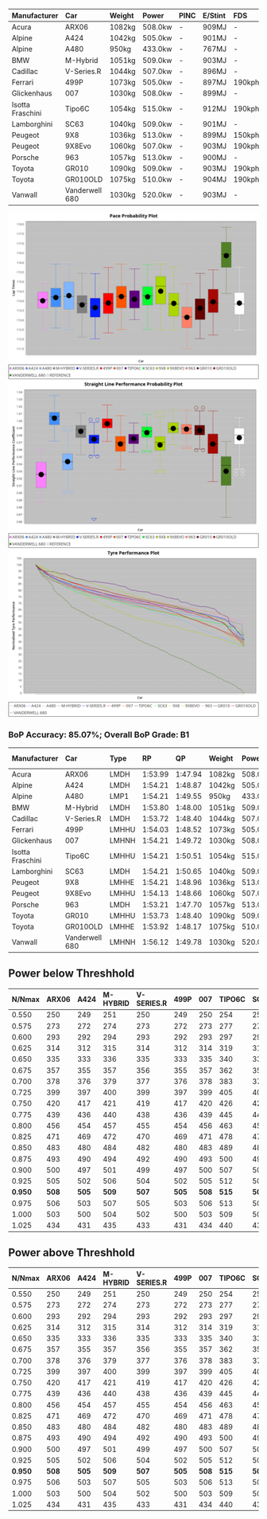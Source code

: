 | Manufacturer     | Car            | Weight | Power   | PINC    | E/Stint | FDS     |
|:-|:-|:-|:-|:-|:-|:-|
| Acura            | ARX06          | 1082kg | 508.0kw |    -    | 909MJ   |    -    |
| Alpine           | A424           | 1042kg | 505.0kw |    -    | 901MJ   |    -    |
| Alpine           | A480           | 950kg  | 433.0kw |    -    | 767MJ   |    -    |
| BMW              | M-Hybrid       | 1051kg | 509.0kw |    -    | 903MJ   |    -    |
| Cadillac         | V-Series.R     | 1044kg | 507.0kw |    -    | 896MJ   |    -    |
| Ferrari          | 499P           | 1073kg | 505.0kw |    -    | 897MJ   | 190kph  |
| Glickenhaus      | 007            | 1030kg | 508.0kw |    -    | 899MJ   |    -    |
| Isotta Fraschini | Tipo6C         | 1054kg | 515.0kw |    -    | 912MJ   | 190kph  |
| Lamborghini      | SC63           | 1040kg | 509.0kw |    -    | 901MJ   |    -    |
| Peugeot          | 9X8            | 1036kg | 513.0kw |    -    | 899MJ   | 150kph  |
| Peugeot          | 9X8Evo         | 1060kg | 507.0kw |    -    | 903MJ   | 190kph  |
| Porsche          | 963            | 1057kg | 513.0kw |    -    | 900MJ   |    -    |
| Toyota           | GR010          | 1090kg | 509.0kw |    -    | 903MJ   | 190kph  |
| Toyota           | GR010OLD       | 1075kg | 510.0kw |    -    | 904MJ   | 190kph  |
| Vanwall          | Vanderwell 680 | 1030kg | 520.0kw |    -    | 903MJ   |    -    |

![PACECHART](./IMG/ACOMETHOD.png)
![STRAIGHTLINEPERFORMANCECHART](./IMG/ACOMETHOD_sp.png)
![TYREPERFORMANCECHART](./IMG/ACOMETHOD_tw.png)

### BoP Accuracy: 85.07%; Overall BoP Grade: B1
| Manufacturer     | Car            | Type  | RP      | QP      | Weight | Power¹  | Threshhold | PINC    | Power²   | E/Stint | AVG Vmax  | FDS     | RDLC | L/Stint | BOP-Grade | Model Accuracy | Model Points | Match%  | SimDiff |
|:-|:-|:-|:-|:-|:-|:-|:-|:-|:-|:-|:-|:-|:-|:-|:-|:-|:-|:-|:-|
| Acura            | ARX06          | LMDH  | 1:53.99 | 1:47.94 | 1082kg | 508.0kw | 210.0kph   |    -    | 508.00kw |  909MJ  | 278.04kph |    -    | 0.99 | 35      | +D1       | 100.00%        | 995          | 68.85%  | #       |
| Alpine           | A424           | LMDH  | 1:54.21 | 1:48.87 | 1042kg | 505.0kw | 210.0kph   |    -    | 505.00kw |  901MJ  | 291.24kph |    -    | 1.01 | 35      | +B1       | 86.43%         | 618          | 89.71%  | #       |
| Alpine           | A480           | LMP1  | 1:54.21 | 1:49.55 |  950kg | 433.0kw | 210.0kph   |    -    | 433.00kw |  767MJ  | 280.80kph |    -    | 0.98 | 32      | ~A1       | 68.63%         | 967          | 100.00% | ±4.69s  |
| BMW              | M-Hybrid       | LMDH  | 1:53.80 | 1:48.00 | 1051kg | 509.0kw | 210.0kph   |    -    | 509.00kw |  903MJ  | 288.48kph |    -    | 1.01 | 35      | -B1       | 93.77%         | 1672         | 87.63%  | #       |
| Cadillac         | V-Series.R     | LMDH  | 1:53.72 | 1:48.40 | 1044kg | 507.0kw | 210.0kph   |    -    | 507.00kw |  896MJ  | 285.93kph |    -    | 1.02 | 35      | -A2       | 83.12%         | 1921         | 90.44%  | ±0.48s  |
| Ferrari          | 499P           | LMHHU | 1:54.03 | 1:48.52 | 1073kg | 505.0kw | 210.0kph   |    -    | 505.00kw |  897MJ  | 288.33kph | 190kph  | 1.02 | 35      | ~A1       | 69.49%         | 1950         | 100.00% | ±0.57s  |
| Glickenhaus      | 007            | LMHNH | 1:54.21 | 1:49.72 | 1030kg | 508.0kw | 210.0kph   |    -    | 508.00kw |  899MJ  | 286.89kph |    -    | 0.96 | 35      | ~A1       | 89.50%         | 1518         | 100.00% | #       |
| Isotta Fraschini | Tipo6C         | LMHHU | 1:54.21 | 1:50.51 | 1054kg | 515.0kw | 210.0kph   |    -    | 515.00kw |  912MJ  | 287.48kph | 190kph  | 1.05 | 35      | +C2       | 73.56%         | 64           | 73.41%  | #       |
| Lamborghini      | SC63           | LMDH  | 1:54.21 | 1:50.65 | 1040kg | 509.0kw | 210.0kph   |    -    | 509.00kw |  901MJ  | 288.64kph |    -    | 1.04 | 35      | +B1       | 95.82%         | 459          | 88.91%  | #       |
| Peugeot          | 9X8            | LMHHE | 1:54.21 | 1:48.96 | 1036kg | 513.0kw | 210.0kph   |    -    | 513.00kw |  899MJ  | 286.35kph | 150kph  | 1.03 | 35      | ~A1       | 88.75%         | 2383         | 100.00% | ±0.40s  |
| Peugeot          | 9X8Evo         | LMHHU | 1:54.13 | 1:48.66 | 1060kg | 507.0kw | 210.0kph   |    -    | 507.00kw |  903MJ  | 288.46kph | 190kph  | 1.00 | 35      | ~A1       | 66.97%         | 221          | 100.00% | #       |
| Porsche          | 963            | LMDH  | 1:53.21 | 1:47.70 | 1057kg | 513.0kw | 210.0kph   |    -    | 513.00kw |  900MJ  | 288.68kph |    -    | 1.00 | 34      | -D2       | 81.02%         | 5243         | 64.25%  | ±0.03s  |
| Toyota           | GR010          | LMHHU | 1:53.73 | 1:48.40 | 1090kg | 509.0kw | 210.0kph   |    -    | 509.00kw |  903MJ  | 286.32kph | 190kph  | 1.00 | 35      | ~A1       | 73.70%         | 2701         | 96.41%  | ±0.65s  |
| Toyota           | GR010OLD       | LMHHE | 1:53.92 | 1:48.17 | 1075kg | 510.0kw | 210.0kph   |    -    | 510.00kw |  904MJ  | 284.82kph | 190kph  | 1.02 | 35      | -A2       | 99.03%         | 1536         | 92.51%  | ±0.40s  |
| Vanwall          | Vanderwell 680 | LMHNH | 1:56.12 | 1:49.78 | 1030kg | 520.0kw | 210.0kph   |    -    | 520.00kw |  903MJ  | 282.41kph |    -    | 1.02 | 34      | +Ω1       | 97.01%         | 649          | 23.99%  | ±0.17s  |

## Power below Threshhold
| N/Nmax    | ARX06   | A424    | M-HYBRID | V-SERIES.R | 499P    | 007     | TIPO6C  | SC63    | 9X8     | 9X8EVO  | 963     | GR010   | GR010OLD | VANDERWELL 680 | ​     | RPM      | A480    |
|:-|:-|:-|:-|:-|:-|:-|:-|:-|:-|:-|:-|:-|:-|:-|:-|:-|:-|
|  0.550    |  250    |  249    |  251     |  250       |  249    |  250    |  254    |  251    |  253    |  250    |  253    |  251    |  251     |  256           |  ​    |   --     |   -     |
|  0.575    |  273    |  272    |  274     |  273       |  272    |  273    |  277    |  274    |  276    |  273    |  276    |  274    |  274     |  279           |  ​    |   --     |   -     |
|  0.600    |  293    |  292    |  294     |  293       |  292    |  293    |  297    |  294    |  296    |  293    |  296    |  294    |  295     |  300           |  ​    |   --     |   -     |
|  0.625    |  314    |  312    |  315     |  314       |  312    |  314    |  319    |  315    |  317    |  314    |  317    |  315    |  316     |  322           |  ​    |   --     |   -     |
|  0.650    |  335    |  333    |  336     |  335       |  333    |  335    |  340    |  336    |  338    |  335    |  338    |  336    |  337     |  343           |  ​    |   --     |   -     |
|  0.675    |  357    |  355    |  357     |  356       |  355    |  357    |  362    |  357    |  360    |  356    |  360    |  357    |  358     |  365           |  ​    |   --     |   -     |
|  0.700    |  378    |  376    |  379     |  377       |  376    |  378    |  383    |  379    |  382    |  377    |  382    |  379    |  380     |  387           |  ​    |   --     |   -     |
|  0.725    |  399    |  397    |  400     |  399       |  397    |  399    |  405    |  400    |  403    |  399    |  403    |  400    |  401     |  409           |  ​    |   --     |   -     |
|  0.750    |  420    |  417    |  421     |  419       |  417    |  420    |  426    |  421    |  424    |  419    |  424    |  421    |  422     |  430           |  ​    |   --     |   -     |
|  0.775    |  439    |  436    |  440     |  438       |  436    |  439    |  445    |  440    |  443    |  438    |  443    |  440    |  441     |  449           |  ​    |  5000    |  254    |
|  0.800    |  456    |  454    |  457     |  455       |  454    |  456    |  463    |  457    |  461    |  455    |  461    |  457    |  458     |  467           |  ​    |  5500    |  300    |
|  0.825    |  471    |  469    |  472     |  470       |  469    |  471    |  478    |  472    |  476    |  470    |  476    |  472    |  473     |  482           |  ​    |  6000    |  335    |
|  0.850    |  483    |  480    |  484     |  482       |  480    |  483    |  489    |  484    |  487    |  482    |  487    |  484    |  485     |  494           |  ​    |  6500    |  379    |
|  0.875    |  493    |  490    |  494     |  492       |  490    |  493    |  500    |  494    |  498    |  492    |  498    |  494    |  495     |  505           |  ​    |  7000    |  423    |
|  0.900    |  500    |  497    |  501     |  499       |  497    |  500    |  507    |  501    |  505    |  499    |  505    |  501    |  502     |  512           |  ​    |  7500    |  434    |
|  0.925    |  505    |  502    |  506     |  504       |  502    |  505    |  512    |  506    |  510    |  504    |  510    |  506    |  507     |  517           |  ​    |  8000    |  430    |
| **0.950** | **508** | **505** | **509**  | **507**    | **505** | **508** | **515** | **509** | **513** | **507** | **513** | **509** | **510**  | **520**        | **​** | **8500** | **433** |
|  0.975    |  506    |  503    |  507     |  505       |  503    |  506    |  513    |  507    |  511    |  505    |  511    |  507    |  508     |  518           |  ​    |  9000    |  217    |
|  1.000    |  503    |  500    |  504     |  502       |  500    |  503    |  509    |  504    |  507    |  502    |  507    |  504    |  505     |  514           |  ​    |   --     |   -     |
|  1.025    |  434    |  431    |  435     |  433       |  431    |  434    |  440    |  435    |  438    |  433    |  438    |  435    |  436     |  444           |  ​    |   --     |   -     |

## Power above Threshhold
| N/Nmax    | ARX06   | A424    | M-HYBRID | V-SERIES.R | 499P    | 007     | TIPO6C  | SC63    | 9X8     | 9X8EVO  | 963     | GR010   | GR010OLD | VANDERWELL 680 | ​     | RPM      | A480    |
|:-|:-|:-|:-|:-|:-|:-|:-|:-|:-|:-|:-|:-|:-|:-|:-|:-|:-|
|  0.550    |  250    |  249    |  251     |  250       |  249    |  250    |  254    |  251    |  253    |  250    |  253    |  251    |  251     |  256           |  ​    |   --     |   -     |
|  0.575    |  273    |  272    |  274     |  273       |  272    |  273    |  277    |  274    |  276    |  273    |  276    |  274    |  274     |  279           |  ​    |   --     |   -     |
|  0.600    |  293    |  292    |  294     |  293       |  292    |  293    |  297    |  294    |  296    |  293    |  296    |  294    |  295     |  300           |  ​    |   --     |   -     |
|  0.625    |  314    |  312    |  315     |  314       |  312    |  314    |  319    |  315    |  317    |  314    |  317    |  315    |  316     |  322           |  ​    |   --     |   -     |
|  0.650    |  335    |  333    |  336     |  335       |  333    |  335    |  340    |  336    |  338    |  335    |  338    |  336    |  337     |  343           |  ​    |   --     |   -     |
|  0.675    |  357    |  355    |  357     |  356       |  355    |  357    |  362    |  357    |  360    |  356    |  360    |  357    |  358     |  365           |  ​    |   --     |   -     |
|  0.700    |  378    |  376    |  379     |  377       |  376    |  378    |  383    |  379    |  382    |  377    |  382    |  379    |  380     |  387           |  ​    |   --     |   -     |
|  0.725    |  399    |  397    |  400     |  399       |  397    |  399    |  405    |  400    |  403    |  399    |  403    |  400    |  401     |  409           |  ​    |   --     |   -     |
|  0.750    |  420    |  417    |  421     |  419       |  417    |  420    |  426    |  421    |  424    |  419    |  424    |  421    |  422     |  430           |  ​    |   --     |   -     |
|  0.775    |  439    |  436    |  440     |  438       |  436    |  439    |  445    |  440    |  443    |  438    |  443    |  440    |  441     |  449           |  ​    |  5000    |  254    |
|  0.800    |  456    |  454    |  457     |  455       |  454    |  456    |  463    |  457    |  461    |  455    |  461    |  457    |  458     |  467           |  ​    |  5500    |  300    |
|  0.825    |  471    |  469    |  472     |  470       |  469    |  471    |  478    |  472    |  476    |  470    |  476    |  472    |  473     |  482           |  ​    |  6000    |  335    |
|  0.850    |  483    |  480    |  484     |  482       |  480    |  483    |  489    |  484    |  487    |  482    |  487    |  484    |  485     |  494           |  ​    |  6500    |  379    |
|  0.875    |  493    |  490    |  494     |  492       |  490    |  493    |  500    |  494    |  498    |  492    |  498    |  494    |  495     |  505           |  ​    |  7000    |  423    |
|  0.900    |  500    |  497    |  501     |  499       |  497    |  500    |  507    |  501    |  505    |  499    |  505    |  501    |  502     |  512           |  ​    |  7500    |  434    |
|  0.925    |  505    |  502    |  506     |  504       |  502    |  505    |  512    |  506    |  510    |  504    |  510    |  506    |  507     |  517           |  ​    |  8000    |  430    |
| **0.950** | **508** | **505** | **509**  | **507**    | **505** | **508** | **515** | **509** | **513** | **507** | **513** | **509** | **510**  | **520**        | **​** | **8500** | **433** |
|  0.975    |  506    |  503    |  507     |  505       |  503    |  506    |  513    |  507    |  511    |  505    |  511    |  507    |  508     |  518           |  ​    |  9000    |  217    |
|  1.000    |  503    |  500    |  504     |  502       |  500    |  503    |  509    |  504    |  507    |  502    |  507    |  504    |  505     |  514           |  ​    |   --     |   -     |
|  1.025    |  434    |  431    |  435     |  433       |  431    |  434    |  440    |  435    |  438    |  433    |  438    |  435    |  436     |  444           |  ​    |   --     |   -     |
